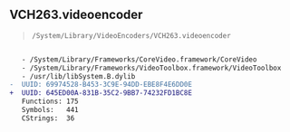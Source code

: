 ## VCH263.videoencoder

> `/System/Library/VideoEncoders/VCH263.videoencoder`

```diff

   - /System/Library/Frameworks/CoreVideo.framework/CoreVideo
   - /System/Library/Frameworks/VideoToolbox.framework/VideoToolbox
   - /usr/lib/libSystem.B.dylib
-  UUID: 69974528-B453-3C9E-94DD-EBE8F4E6DD0E
+  UUID: 645ED00A-831B-35C2-9BB7-74232FD1BC8E
   Functions: 175
   Symbols:   441
   CStrings:  36

```
